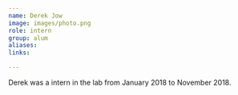 ```yaml
---
name: Derek Jow
image: images/photo.png
role: intern
group: alum
aliases:
links:

---
```


Derek was a intern in the lab from January 2018 to November 2018.